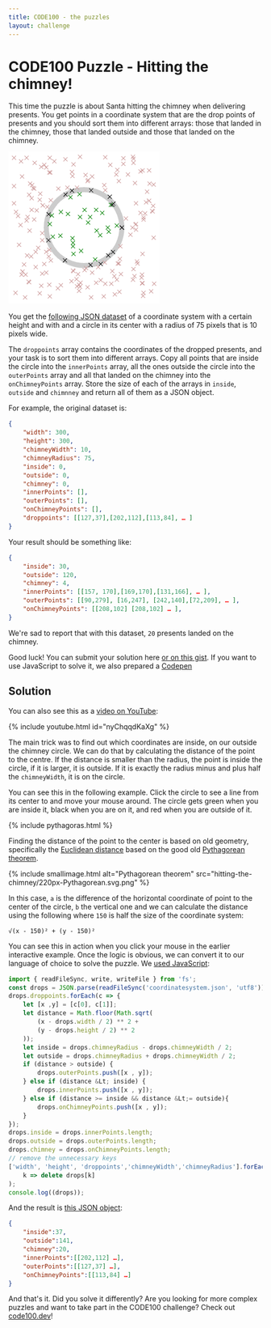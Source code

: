 ```yaml
---
title: CODE100 - the puzzles 
layout: challenge
---
```


# CODE100 Puzzle - Hitting the chimney!

This time the puzzle is about Santa hitting the chimney when delivering presents. You get points in a coordinate system that are the drop points of presents and you should sort them into different arrays: those that landed in the chimney, those that landed outside and those that landed on the chimney.

![Ilustration showing points in the circle as grey, points outside the circle as black and points on the circle as green](targets.png)

You get the [following JSON dataset](coordinatesystem.json) of a coordinate system with a certain height and with and a circle in its center with a radius of 75 pixels that is 10 pixels wide. 

The `droppoints` array contains the coordinates of the dropped presents, and your task is to sort them into different arrays. Copy all points that are inside the circle into the `innerPoints` array, all the ones outside the circle into the `outerPoints` array and all that landed on the chimney into the `onChimneyPoints` array. Store the size of each of the arrays in `inside`, `outside` and `chimnney` and return all of them as a JSON object.

For example, the original dataset is: 

```json
{
    "width": 300,
    "height": 300,
    "chimneyWidth": 10,
    "chimneyRadius": 75,
    "inside": 0,
    "outside": 0,
    "chimney": 0,
    "innerPoints": [],
    "outerPoints": [],
    "onChimneyPoints": [],
    "droppoints": [[127,37],[202,112],[113,84], … ] 
}
```

Your result should be something like: 

```json
{
    "inside": 30,
    "outside": 120,
    "chimney": 4,
    "innerPoints": [[157, 170],[169,170],[131,166], … ],
    "outerPoints": [[90,279], [16,247], [242,140],[72,209], … ],
    "onChimneyPoints": [[208,102] [208,102] … ],
}
```

We're sad to report that with this dataset, `20` presents landed on the chimney. 

Good luck! You can submit your solution here [or on this gist](https://gist.github.com/codepo8/4e5f3efe95f9dc443fba7314e1f680c6). If you want to use JavaScript to solve it, we also prepared a [Codepen](https://codepen.io/codepo8/pen/Rwdbwbg)

<!-- details -->
<!-- summary -->
## Solution
<!-- endsummary -->

You can also see this as a [video on YouTube](https://youtu.be/nyChqqdKaXg):

{% include youtube.html id="nyChqqdKaXg" %}

The main trick was to find out which coordinates are inside, on our outside the chimney circle. We can do that by calculating the distance of the point to the centre. If the distance is smaller than the radius, the point is inside the circle, if it is larger, it is outside. If it is exactly the radius minus and plus half the `chimneyWidth`, it is on the circle.</p>

You can see this in the following example. Click the circle to see a line from its center to and move your mouse around. The circle gets green when you are inside it, black when you are on it, and red when you are outside of it.

{% include pythagoras.html %}

Finding the distance of the point to the center is based on old geometry, specifically the [Euclidean distance](https://en.wikipedia.org/wiki/Euclidean_distance) based on the good old [Pythagorean theorem](https://en.wikipedia.org/wiki/Pythagorean_theorem).

{% include smallimage.html alt="Pythagorean theorem" src="hitting-the-chimney/220px-Pythagorean.svg.png" %}

In this case, `a` is the difference of the horizontal coordinate of point to the center of the circle, `b` the vertical one and we can calculate the distance using the following where `150` is half the size of the coordinate system:

```
√(x - 150)² + (y - 150)²
```

You can see this in action when you click your mouse in the earlier interactive example. Once the logic is obvious, we can convert it to our language of choice to solve the puzzle. We [used JavaScript](solutions/javascript/presentdrop.js):

```javascript
import { readFileSync, write, writeFile } from 'fs';
const drops = JSON.parse(readFileSync('coordinatesystem.json', 'utf8'));
drops.droppoints.forEach(c => {
    let [x ,y] = [c[0], c[1]];
    let distance = Math.floor(Math.sqrt(
        (x - drops.width / 2) ** 2 + 
        (y - drops.height / 2) ** 2
    ));
    let inside = drops.chimneyRadius - drops.chimneyWidth / 2;
    let outside = drops.chimneyRadius + drops.chimneyWidth / 2;
    if (distance > outside) {
        drops.outerPoints.push([x , y]);
    } else if (distance &Lt; inside) {
        drops.innerPoints.push([x , y]);
    } else if (distance >= inside && distance &Lt;= outside){
        drops.onChimneyPoints.push([x , y]);
    }
});
drops.inside = drops.innerPoints.length;
drops.outside = drops.outerPoints.length;
drops.chimney = drops.onChimneyPoints.length;
// remove the unnecessary keys
['width', 'height', 'droppoints','chimneyWidth','chimneyRadius'].forEach(
    k => delete drops[k]
);    
console.log((drops));
```

And the result is [this JSON object](solutions/javascript/result.json):

```json
{
    "inside":37,
    "outside":141,
    "chimney":20,
    "innerPoints":[[202,112] …],
    "outerPoints":[[127,37] …],
    "onChimneyPoints":[[113,84] …]
}
```

And that's it. Did you solve it differently? Are you looking for more complex puzzles and want to take part in the CODE100 challenge? Check out <a href="https://code100.dev">code100.dev</a>!    

<!-- enddetails -->
